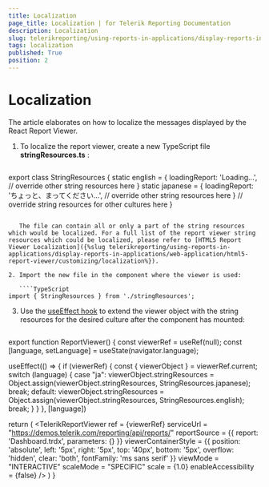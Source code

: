 ```yaml
---
title: Localization
page_title: Localization | for Telerik Reporting Documentation
description: Localization
slug: telerikreporting/using-reports-in-applications/display-reports-in-applications/web-application/react-report-viewer/customizing/localization
tags: localization
published: True
position: 2
---
```


# Localization

The article elaborates on how to localize the messages displayed by the React Report Viewer.

1. To localize the report viewer, create a new TypeScript file __stringResources.ts__ :

   ````TypeScript
export class StringResources {
static english = {
    loadingReport: 'Loading...',
    // override other string resources here
}
static japanese = {
    loadingReport: 'ちょっと、まってください...',
    // override other string resources here
}
// override string resources for other cultures here
}
````

   The file can contain all or only a part of the string resources which would be localized. For a full list of the report viewer string resources which could be localized, please refer to [HTML5 Report Viewer Localization]({%slug telerikreporting/using-reports-in-applications/display-reports-in-applications/web-application/html5-report-viewer/customizing/localization%}).

2. Import the new file in the component where the viewer is used: 

   ````TypeScript
import { StringResources } from './stringResources';
````


3. Use the [useEffect hook](https://reactjs.org/docs/hooks-effect.html) to extend the viewer object with the string resources for the desired culture after the component has mounted: 

   ````TypeScript
export function ReportViewer() {
  const viewerRef = useRef(null);
  const [language, setLanguage] = useState(navigator.language);

  useEffect(() => {
    if (viewerRef) {
      const { viewerObject } = viewerRef.current;
      switch (language) {
        case "ja":
          viewerObject.stringResources = Object.assign(viewerObject.stringResources, StringResources.japanese);
          break;
        default:
          viewerObject.stringResources = Object.assign(viewerObject.stringResources, StringResources.english);
          break;
      }
    }
  }, [language])

  return (
    <TelerikReportViewer
      ref = {viewerRef}
      serviceUrl = "https://demos.telerik.com/reporting/api/reports/"
      reportSource = {{
        report: 'Dashboard.trdx',
        parameters: {}
      }}
      viewerContainerStyle = {{
        position: 'absolute',
        left: '5px',
        right: '5px',
        top: '40px',
        bottom: '5px',
        overflow: 'hidden',
        clear: 'both',
        fontFamily: 'ms sans serif'
      }}
      viewMode = "INTERACTIVE"
      scaleMode = "SPECIFIC"
      scale = {1.0}
      enableAccessibility = {false} />
  )
}
````

